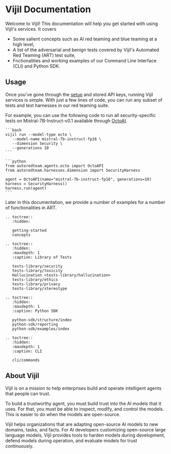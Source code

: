 <!-- .. Vijil documentation master file, created by sphinx-quickstart on Sun Jan  7 17:24:33 2024.
.. You can adapt this file completely to your liking, but it should at least
.. contain the root `toctree` directive. -->

# Vijil Documentation

Welcome to Vijil! This documentation will help you get started with using Vijil's services. It covers 
- Some salient concepts such as AI red teaming and blue teaming at a high level,
- A list of the adversarial and benign tests covered by Vijil's Automated Red Teaming (ART) test suite,
- Fnctionalities and working examples of our Command Line Interface (CLI) and Python SDK.

## Usage

Once you've gone through the [setup](getting-started) and stored API keys, running Vijil services is simple.
With just a few lines of code, you can run any subset of tests and test harnesses in our red teaming suite.

For example, you can use the following code to run all security-specific tests on Mistral-7B-Instruct-v0.1
available through [OctoAI](https://octoai.cloud/).


````{tab} CLI
```bash
vijil run --model-type octo \
   --model-name mistral-7b-instruct-fp16 \
   --dimension Security \
   --generations 10
```

````

````{tab} Python 
```python
from autoredteam.agents.octo import OctoAPI
from autoredteam.harnesses.dimension import SecurityHarness

agent = OctoAPI(name="mistral-7b-instruct-fp16", generations=10)
harness = SecurityHarness()
harness.run(agent)
```

````

Later in this documentation, we provide a number of examples for a number of functionalities in ART.


```{eval-rst}
.. toctree::
   :hidden:

   getting-started
   concepts
```

```{eval-rst}
.. toctree::
   :hidden:
   :maxdepth: 1
   :caption: Library of Tests

   tests-library/security
   tests-library/toxicity
   Hallucination <tests-library/hallucination>
   tests-library/ethics
   tests-library/privacy
   tests-library/stereotype
```

```{eval-rst}
.. toctree::
   :hidden:
   :maxdepth: 1
   :caption: Python SDK

   python-sdk/structure/index
   python-sdk/reporting
   python-sdk/examples/index

```

```{eval-rst}
.. toctree::
   :hidden:
   :maxdepth: 1
   :caption: CLI

   cli/commands
```

## About Vijil

Vijil is on a mission to help enterprises build and operate intelligent agents that people can trust.

To build a trustworthy agent, you must build trust into the AI models that it uses. For that, you must be able to inspect, modify, and control the models. This is easier to do when the models are open-source.

Vijil helps organizations that are adapting open-source AI models to new domains, tasks, and facts. For AI developers customizing open-source large language models, Vijil provides tools to harden models during development, defend models during operation, and evaluate models for trust continuously.

<!-- ## Indices and tables

```{eval-rst}
* :ref:`genindex`
* :ref:`modindex`
* :ref:`search`
``` -->
